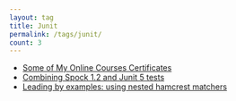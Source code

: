 ```yaml
---
layout: tag
title: Junit
permalink: /tags/junit/
count: 3
---
```


- [Some of My Online Courses Certificates](https://samirpaulb.github.io/blog-jekyll/posts/some-of-my-online-courses-certificates/)
- [Combining Spock 1.2 and Junit 5 tests](http://thoughts.tostring.blog/spock-jupiter/)
- [Leading by examples: using nested hamcrest matchers](http://www.lukehackett.com/posts/hamcrest-nested-matchers)
